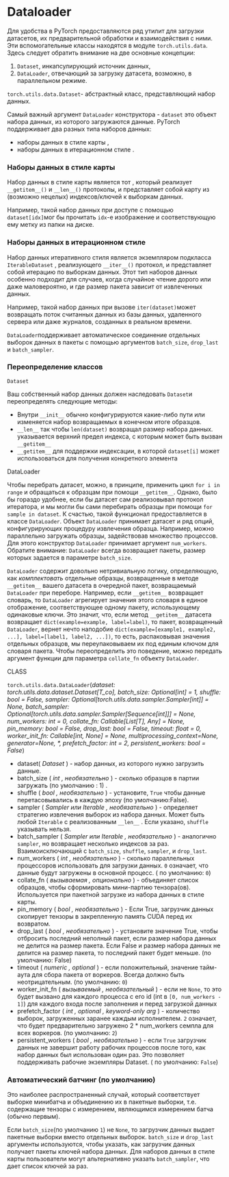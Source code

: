 # Dataloader  

Для удобства в PyTorch предоставляются ряд утилит для загрузки датасетов, их предварительной обработки и взаимодействия с ними. Эти вспомогательные классы находятся в модуле `torch.utils.data`. Здесь следует обратить внимание на две основные концепции:

1.  `Dataset`, инкапсулирующий источник данных,
2.  `DataLoader`, отвечающий за загрузку датасета, возможно, в параллельном режиме.

`torch.utils.data.Dataset`- абстрактный класс, представляющий набор данных.

Самый важный аргумент `DataLoader` конструктора - `dataset` это объект набора данных, из которого загружаются данные. PyTorch поддерживает два разных типа наборов данных:

*   наборы данных в стиле карты ,
*   наборы данных в итерационном стиле .

### Наборы данных в стиле карты

Набор данных в стиле карты является тот , который реализует `__getitem__()` и `__len__()` протоколы, и представляет собой карту из (возможно нецелых) индексов/ключей к выборкам данных.

Например, такой набор данных при доступе с помощью `dataset[idx]`мог бы прочитать `idx`-е изображение и соответствующую ему метку из папки на диске.

### Наборы данных в итерационном стиле

Набор данных итеративного стиля является экземпляром подкласса `IterableDataset` , реализующего `__iter__()` протокол, и представляет собой итерацию по выборкам данных. Этот тип наборов данных особенно подходит для случаев, когда случайное чтение дорого или даже маловероятно, и где размер пакета зависит от извлеченных данных.

Например, такой набор данных при вызове `iter(dataset)`может возвращать поток считанных данных из базы данных, удаленного сервера или даже журналов, созданных в реальном времени.

`DataLoader`поддерживает автоматическое соединение отдельных выборок данных в пакеты с помощью аргументов `batch_size`, `drop_last` и `batch_sampler`.

### Переопределение классов

`Dataset`

Ваш собственный набор данных должен наследовать `Dataset`и переопределять следующие методы:

*   Внутри `__init__` обычно конфигурируются какие-либо пути или изменяется набор возвращаемых в конечном итоге образцов.
*   `__len__` так чтобы `len(dataset)` возвращал размер набора данных. указывается верхний предел индекса, с которым может быть вызван `__getitem__`
*   `__getitem__` для поддержки индексации, в которой `dataset[i]` может использоваться для получения конкретного элемента

DataLoader

Чтобы перебрать датасет, можно, в принципе, применить цикл `for i in range` и обращаться к образцам при помощи `__getitem__`. Однако, было бы гораздо удобнее, если бы датасет сам реализовывал протокол итератора, и мы могли бы сами перебирать образцы при помощи `for sample in dataset`. К счастью, такой функционал предоставляется в классе `DataLoader`. Объект `DataLoader` принимает датасет и ряд опций, конфигурирующих процедуру извлечения образца. Например, можно параллельно загружать образцы, задействовав множество процессов. Для этого конструктор `DataLoader` принимает аргумент `num_workers`. Обратите внимание: `DataLoader` всегда возвращает пакеты, размер которых задается в параметре `batch_size`.

`DataLoader` содержит довольно нетривиальную логику, определяющую, как _комплектовать_ отдельные образцы, возвращенные в методе `__getitem__` вашего датасета в очередной пакет, возвращаемый `DataLoader` при переборе. Например, если `__getitem__` возвращает словарь, то `DataLoader` агрегирует значения этого словаря в единое отображение, соответствующее одному пакету, использующему одинаковые ключи. Это значит, что, если метод `__getitem__` датасета возвращает `dict(example=example, label=label)`, то пакет, возвращенный `DataLoader`, вернет нечто наподобие `dict(example=[example1, example2, ...], label=[label1, label2, ...])`, то есть, распаковывая значения отдельных образцов, мы переупаковываем их под единым ключом для словаря пакета. Чтобы переопределить это поведение, можно передать аргумент функции для параметра `collate_fn` объекту `DataLoader`.

CLASS

`torch.utils.data.DataLoader`(_dataset: torch.utils.data.dataset.Dataset[T_co], batch_size: Optional[int] = 1, shuffle: bool = False, sampler: Optional[torch.utils.data.sampler.Sampler[int]] = None, batch_sampler: Optional[torch.utils.data.sampler.Sampler[Sequence[int]]] = None, num_workers: int = 0, collate_fn: Callable[List[T], Any] = None, pin_memory: bool = False, drop_last: bool = False, timeout: float = 0, worker_init_fn: Callable[int, None] = None, multiprocessing_context=None, generator=None, *, prefetch_factor: int = 2, persistent_workers: bool = False_)

*   dataset( _Dataset_ ) - набор данных, из которого нужно загрузить данные.
*   batch_size ( _int , необязательно_ ) - сколько образцов в партии загружать (по умолчанию : 1) .
*   shuffle ( _bool , необязательно_ ) - установите, `True` чтобы данные перетасовывались в каждую эпоху (по умолчанию:False).
*   sampler ( _Sampler или Iterable , необязательно_ ) - определяет стратегию извлечения выборок из набора данных. Может быть любой `Iterable` с реализованным `__len__` . Если указано, `shuffle` указывать нельзя.
*   batch_sampler ( _Sampler или Iterable , необязательно_ ) - аналогично `sampler`, но возвращает несколько индексов за раз. Взаимоисключающий с `batch_size`, `shuffle`, `sampler`, и `drop_last`.
*   num_workers ( _int , необязательно_ ) - сколько параллельных процессоров использовать для загрузки данных. `0` означает, что данные будут загружены в основной процесс. ( по умолчанию: `0`)
*   collate_fn ( _вызываемая , опционально_ ) - объединяет список образцов, чтобы сформировать мини-партию тензора(ов). Используется при пакетной загрузке из набора данных в стиле карты.
*   pin_memory ( _bool , необязательно_ ) - Если True, загрузчик данных скопирует тензоры в закрепленную память CUDA перед их возвратом.
*   drop_last ( _bool , необязательно_ ) - установите значение True, чтобы отбросить последний неполный пакет, если размер набора данных не делится на размер пакета. Если False и размер набора данных не делится на размер пакета, то последний пакет будет меньше. (по умолчанию: False)
*   timeout ( _numeric , optional_ ) - если положительный, значение тайм-аута для сбора пакета от воркеров. Всегда должно быть неотрицательным. (по умолчанию: `0`)
*   worker_init_fn ( _вызываемый , необязательный_ ) - если не `None`, то это будет вызвано для каждого процесса с его id (int в `[0, num_workers - 1]`) для каждого входа после заполнения и перед загрузкой данных
*   prefetch_factor ( _int , optional , keyword-only arg_ ) - количество выборок, загруженных заранее каждым исполнителем. `2` означает, что будет предварительно загружено 2 * num_workers семпла для всех воркеров. (по умолчанию: `2`)
*   persistent_workers ( _bool , необязательно_ ) - если `True` загрузчик данных не завершит работу рабочих процессов после того, как набор данных был использован один раз. Это позволяет поддерживать рабочие экземпляры Dataset. ( по умолчанию: `False`)

### Автоматический батчинг (по умолчанию)

Это наиболее распространенный случай, который соответствует выборке минибатча и объединению их в пакетные выборки, т.е. содержащие тензоры с измерением, являющимся измерением батча (обычно первым).

Если `batch_size`(по умолчанию `1`) не `None`, то загрузчик данных выдает пакетные выборки вместо отдельных выборок. `batch_size` и `drop_last` аргументы используются, чтобы указать, как загрузчик данных получает пакеты ключей набора данных. Для наборов данных в стиле карты пользователи могут альтернативно указать `batch_sampler`, что дает список ключей за раз.